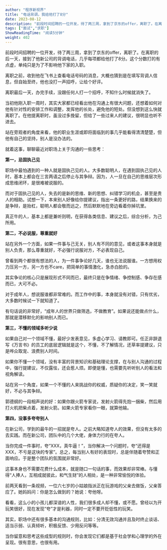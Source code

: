 ```yaml
---
author: "程序新视界"
title: "电话背调，我给他打了8分"
date: 2023-08-12
description: "前段时间招聘的一位开发，待了两三周，拿到了京东的offer，离职了。在离职的后一天，接到了他新公司的背调电话，几乎每项都给他打了8分。这个分数打的有点虚，单纯只是为了不影响他下家的入职。离职之前，收"
tags: ["面试","求职"]
ShowReadingTime: "阅读5分钟"
weight: 402
---
```

前段时间招聘的一位开发，待了两三周，拿到了京东的offer，离职了。在离职的后一天，接到了他新公司的背调电话，几乎每项都给他打了8分。这个分数打的有点虚，单纯只是为了不影响他下家的入职。

离职之前，收到他在飞书上查看电话号码的消息，大概也猜到是在填写背调人信息，但自始至终，他也没打一声招呼，让给个好评。

离职最后一天，办完手续，没跟任何人打一个招呼，不知什么时候就消失了。

当初他刚入职一周时，其实大家都已经看出他在沟通上有很大问题，还想着如何对他有针对性的安排工作和调整，发挥他的长处，避免他的短处。但没想到这么快就离职了。在他提离职时，虽没过多挽留，但给了一些过来人的建议，很明显也听不进去。

站在旁观者的角度来看，他的职业生涯或即将面临到的事几乎能看得清清楚楚，但他有自己的坚持，别人是没办法的。

就着这事，聊聊最近对职场上关于沟通的一些思考：

**第一，忌固执己见**

职场中最怕遇到的一种人就是固执己见的人。大多数聪明人，在遇到固执己见的人时，基本上都会在三言两语之后停止与其争辩。因为，人一旦在自己的思维层次形成思维闭环，是很难被说服的。

而对于固执己见的人，失去的是新的思维、新的思想、纠错学习的机会，甚至是贵人的相助。试想一下，本来别人好像给你提建议，指出一条更好的路，结果换来的是争辩，是抬杠，聪明人都会敬而远之，然后默默地在旁边看着你掉坑里。

真正牛的人，基本上都是兼听则明，在获得各类信息、建议之后，综合分析，为己所用。

**第二，不必说服，尊重就好**

站在另外一个方面，如果一件事与己无关，别人有不同的意见，或者这事本身就是别人负责，那么尊重就好，不必强行说服对方，不必表现自己。

曾看到两个都很有想法的人，为一件事争论好几天，谁也无法说服谁。一方想用权力压另一方，另一方也不care，把简单的事情激化，急赤白脸的。

其实争论的核心只是展现形式不同而已，最终只是在争情绪、争控制感、争存在感而已，大可不必。

对于成年人，想说服谁都非常难的。而工作中的事，本身就没有对错，只有优劣，大多数时候试一下就知道了。

有句话说的非常好，“成年人的世界只做筛选，不做教育”。如果说还能做点什么，那就是潜移默化的影响别人而已。

**第三，不懂的领域多听少说**

如果自己对一个领域不懂，最好少发表意见，多虚心学习、请教即可。任正非辞退写《万言书》的员工的底层逻辑就是这个，不懂，不了解情况，还草率提建议，只是哗众取宠、浪费别人时间。

如果你不懂一个领域，没有丰富的背景知识和基础理论支撑，在与别人沟通的过程中，强行提建议，不仅露怯，还会惹人烦。即便是懂，也需要先听听别人的看法和视角解读。

站在另一个角度，如果一个不懂的人来挑战你的权威，质疑你的决定，笑一笑就好，不必与其争辩。

郭德纲的一段相声说的好：如果你跟火箭专家说，发射火箭得先抱一捆柴，然后用打火机把柴点着，发射火箭。如果火箭专家看你一眼，就算他输。

**第四，没事多夸夸别人**

在新公司，学到的最牛的一招就是夸人。之前大略知道夸人的效果，但没有太多的去实践。而在新公司，团队中的几个大佬，身体力行的在夸人。

当你完成一件事时，夸“XXX，真牛逼！”，当你解决一个问题时，夸“还得是XXX，不亏是这块的专家”。总之，每当别人有好的表现时，总是伴随着夸赞和正面响应。于是整个团队的氛围就非常好。

这事本身也不需要花费什么成本，就是随口一句话的事，而效果却非常棒。与懂得“人捧人，互相成就彼此，和气生财”的人相处，是一种非常愉悦的体验。

前两天看到一条视频，一位六七岁的小姑娘指派正在玩游戏的父亲去做饭，父亲答应了。她妈妈问：你是怎么做到的？她说：夸他呀。

看看，这么小的小孩儿都深谙的人性，我们很多成人却不懂，或不愿。曾经以为开玩笑很好，现在发现“夸”才是利器，同时一定不要开贬低性的玩笑。

其实，职场中还有很多基本的沟通规则，比如：分清无效沟通并且及时终止谈话、适当示弱、认真倾听，积极反馈、少用反问等等。

当你留意和思考这些成型的规则时，你会发现它们都是基于社会学和心理学的外在呈现。很有意思，也很有用。